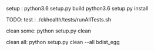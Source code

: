 setup : 
	python3.6 setup.py build
	python3.6 setup.py install

TODO: test : 
	./ckhealth/tests/runAllTests.sh

clean some:
	python setup.py clean 
    
clean all:
	python setup.py clean --all bdist_egg

